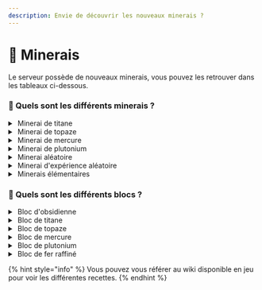 ```yaml
---
description: Envie de découvrir les nouveaux minerais ?
---
```


# 💎 Minerais

Le serveur possède de nouveaux minerais, vous pouvez les retrouver dans les tableaux ci-dessous.



### :thinking: Quels sont les différents minerais ?

<details>

<summary><img src="../../.gitbook/assets/titaneore.png" alt="" data-size="line"> Minerai de titane</summary>

Le minerai de titane est le quatrième minerai le plus rare du serveur et se classe à la position 4 / 8 sur l'échelle de rareté.\
\
Échelle de rareté : Obsidienne > Expérience > Aléatoire > Titane > Topaze > Mercure > Minerais élémentaires > Plutonium

Situé entre les couches 2 et 15, ce minerai permet de récupérer du titane lorsqu'il est miné. Le nombre de minerais par filon est compris entre 1 minerai et 4 minerais.

Le minerai de titane est fortunable. Cela signifie que l'utilisation de l'enchantement Fortune I / II / III permet de récupérer plus de titane lorsque le minerai est miné.

</details>

<details>

<summary><img src="../../.gitbook/assets/topazeore.png" alt="" data-size="line"> Minerai de topaze</summary>

Le minerai de topaze fait parti des minerais les plus rares du serveur et se classe à la position 5 / 8 sur l'échelle de rareté.\
\
Échelle de rareté : Obsidienne > Expérience > Aléatoire > Titane > Topaze > Mercure > Minerais élémentaires > Plutonium

Situé entre les couches 2 et 15, ce minerai permet de récupérer du topaze lorsqu'il est miné. Le nombre de minerais par filon est compris entre 1 minerai et 4 minerais.

Le minerai de topaze est fortunable. Cela signifie que l'utilisation de l'enchantement Fortune I / II / III permet de récupérer plus de topaze lorsque le minerai est miné.

</details>

<details>

<summary><img src="../../.gitbook/assets/mercureore.png" alt="" data-size="line"> Minerai de mercure</summary>

Le minerai de mercure est le deuxième minerai le plus rares du serveur et se classe à la position 6 / 8 sur l'échelle de rareté.\
\
Échelle de rareté : Obsidienne > Expérience > Aléatoire > Titane > Topaze > Mercure > Minerais élémentaires > Plutonium

Situé entre les couches 2 et 8, ce minerai permet de récupérer du mercure lorsqu'il est miné. Le nombre de minerais par filon est compris entre 1 minerai et 4 minerais.

Le minerai de mercure n'est pas fortunable. Cela signifie que l'utilisation de l'enchantement Fortune I / II / III ne permet pas de récupérer plus de mercure lorsque le minerai est miné.

</details>

<details>

<summary><img src="../../.gitbook/assets/plutoniumore.png" alt="" data-size="line"> Minerai de plutonium</summary>

Le minerai de plutonium est le minerai le plus rare du serveur et se classe à la position 8 / 8 sur l'échelle de rareté.\
\
Échelle de rareté : Obsidienne > Expérience > Aléatoire > Titane > Topaze > Mercure > Minerais élémentaires > Plutonium

Situé seulement entre les couches 2 et 8 dans le biome Extreme Hills, ce minerai permet de récupérer du plutonium lorsqu'il est miné. Le nombre de minerais par filon est compris entre 1 minerai et 2 minerais.

Le minerai de plutonium n'est pas fortunable. Cela signifie que l'utilisation de l'enchantement Fortune I / II / III ne permet pas de récupérer plus de plutonium lorsque le minerai est miné.

</details>

<details>

<summary><img src="../../.gitbook/assets/randomore.png" alt="" data-size="line"> Minerai aléatoire</summary>

Le minerai aléatoire est le troisième minerai le moins rare du serveur et se classe à la position 3 / 8 sur l'échelle de rareté.\
\
Échelle de rareté : Obsidienne > Expérience > Aléatoire > Titane > Topaze > Mercure > Minerais élémentaires > Plutonium

Situé entre les couches 2 et 8, ce minerai permet de récupérer un minerai aléatoire parmi tous les minerais disponibles sur le serveur. Le nombre de minerais par filon est compris entre 1 minerai et 3 minerais.

Le minerai d'aléatoire est fortunable. Cela signifie que l'utilisation de l'enchantement Fortune I / II / III permet de récupérer plus de minerais lorsque le minerai est miné.

</details>

<details>

<summary><img src="../../.gitbook/assets/randomxp.png" alt="" data-size="line"> Minerai d'expérience aléatoire</summary>

Le minerai d'expérience fait parti des minerais les moins rares du serveur et se classe à la position 2 / 8 sur l'échelle de rareté.\
\
Échelle de rareté : Obsidienne > Expérience > Aléatoire > Titane > Topaze > Mercure > Minerais élémentaires > Plutonium

Situé entre les couches 2 et 15, ce minerai permet de récupérer de l'expérience lorsqu'il est miné. Le nombre de minerais par filon est compris entre 1 minerai et 4 minerais.

Le minerai d'expérience est fortunable. Cela signifie que l'utilisation de l'enchantement Fortune I / II / III permet de récupérer plus d'expérience lorsque le minerai est miné.

</details>

<details>

<summary><img src="../../.gitbook/assets/waterore.png" alt="" data-size="line"> Minerais élémentaires</summary>



</details>



### :thinking: Quels sont les différents blocs ?

<details>

<summary><img src="../../.gitbook/assets/obsidianblock.png" alt="" data-size="line"> Bloc d'obsidienne</summary>

Le bloc d'obsidienne est obtenu en mettant 9 lingots d'obsidienne dans un établi, il est cassable à la TNT, et se mine comme un bloc normal.

</details>

<details>

<summary><img src="../../.gitbook/assets/titaneblock.png" alt="" data-size="line"> Bloc de titane</summary>

Le bloc de titane est obtenu en mettant 9 titanes dans un établi, il est cassable à la TNT, et se mine comme un bloc normal.

</details>

<details>

<summary><img src="../../.gitbook/assets/topazeblock.png" alt="" data-size="line"> Bloc de topaze</summary>

Le bloc de topaze est obtenu en mettant 9 topazes dans un établi, il est cassable à la TNT, et se mine comme un bloc normal.

</details>

<details>

<summary><img src="../../.gitbook/assets/mercureblock.png" alt="" data-size="line"> Bloc de mercure</summary>

Le bloc de mercure est obtenu en mettant 9 mercures dans un établi, il est cassable à la TNT, et se mine comme un bloc normal.

</details>

<details>

<summary><img src="../../.gitbook/assets/plutoniumblock.png" alt="" data-size="line"> Bloc de plutonium</summary>

Le bloc de plutonium est obtenu en mettant 9 lingots de plutonium dans un établi, il est cassable à la TNT, et se mine comme un bloc normal.

</details>

<details>

<summary><img src="../../.gitbook/assets/refinediron.png" alt="" data-size="line"> Bloc de fer raffiné</summary>

Le bloc de fer raffiné est obtenu en mettant 9 lingots de fer raffiné dans un établi, il est cassable à la TNT, et se mine comme un bloc normal.

</details>



{% hint style="info" %}
Vous pouvez vous référer au wiki disponible en jeu pour voir les différentes recettes.
{% endhint %}
